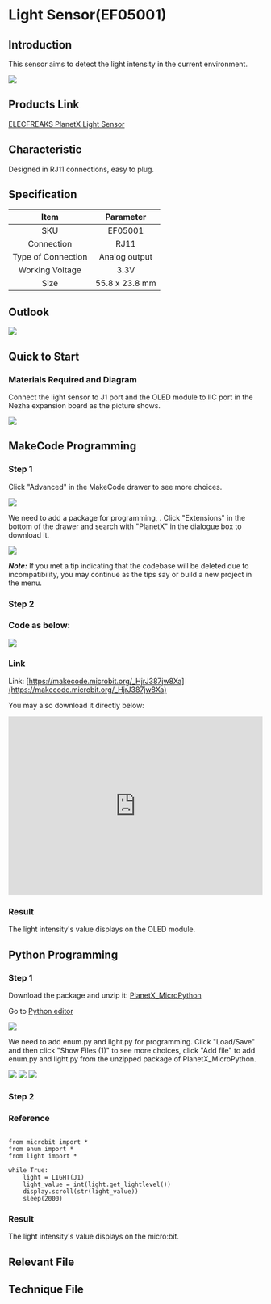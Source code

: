 # Light Sensor(EF05001)

## Introduction

This sensor aims to detect the light intensity in the current environment. 

![](./images/05001_01.png)


## Products Link

[ELECFREAKS PlanetX Light Sensor](https://www.elecfreaks.com/planetx-light.html)


## Characteristic

 Designed in RJ11 connections, easy to plug. 

## Specification


Item | Parameter 
:-: | :-:
SKU|EF05001
Connection|RJ11
Type of Connection|Analog output
Working Voltage|3.3V
Size|55.8 x 23.8 mm




## Outlook



![](./images/05001_02.png)


## Quick to Start


### Materials Required and Diagram


 Connect the light sensor to J1 port and the OLED module to IIC port in the Nezha expansion board as the picture shows. 


![](./images/05001_03.png)

## MakeCode Programming



### Step 1
Click "Advanced" in the MakeCode drawer to see more choices. 

![](./images/05001_04.png)

We need to add a package for programming, . Click "Extensions" in the bottom of the drawer and search with "PlanetX" in the dialogue box to download it. 

![](./images/05001_05.png)

***Note:*** If you met a tip indicating that the codebase will be deleted due to incompatibility, you may continue as the tips say or build a new project in the menu. 

### Step 2
### Code as below:

![](./images/05001_06.png)


### Link
Link: [https://makecode.microbit.org/_HjrJ387jw8Xa](https://makecode.microbit.org/_HjrJ387jw8Xa)

You may also download it directly below: 

<div style="position:relative;height:0;padding-bottom:70%;overflow:hidden;"><iframe style="position:absolute;top:0;left:0;width:100%;height:100%;" src="https://makecode.microbit.org/#pub:_HjrJ387jw8Xa" frameborder="0" sandbox="allow-popups allow-forms allow-scripts allow-same-origin"></iframe></div>  


### Result
 The light intensity's value displays on the OLED module. 

## Python Programming 



### Step 1
Download the package and unzip it: [PlanetX_MicroPython](https://github.com/lionyhw/PlanetX_MicroPython/archive/master.zip)

Go to [Python editor](https://python.microbit.org/v/2.0)

![](./images/05001_07.png)

We need to add enum.py and light.py for programming. Click "Load/Save" and then click "Show Files (1)" to see more choices, click "Add file" to add enum.py and light.py from the unzipped package of PlanetX_MicroPython. 



![](./images/05001_08.png)
![](./images/05001_09.png)
![](./images/05001_10.png)

### Step 2
### Reference
```

from microbit import *
from enum import *
from light import *

while True:
    light = LIGHT(J1)
    light_value = int(light.get_lightlevel())
    display.scroll(str(light_value))
    sleep(2000)
```


### Result
 The light intensity's value displays on the micro:bit. 
## Relevant File


## Technique File

